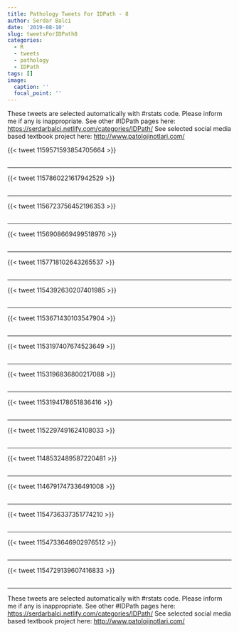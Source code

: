 ```yaml
---
title: Pathology Tweets For IDPath - 8
author: Serdar Balci
date: '2019-08-10'
slug: tweetsForIDPath8
categories:
  - R
  - tweets
  - pathology
  - IDPath
tags: []
image:
  caption: ''
  focal_point: ''
---
```



These tweets are selected automatically with #rstats code. Please inform me if any is inappropriate.
See other #IDPath pages here: https://serdarbalci.netlify.com/categories/IDPath/ 
See selected social media based textbook project here: http://www.patolojinotlari.com/

{{< tweet 1159571593854705664 >}}
<br>
<br>
<hr>
{{< tweet 1157860221617942529 >}}
<br>
<br>
<hr>
{{< tweet 1156723756452196353 >}}
<br>
<br>
<hr>
{{< tweet 1156908669499518976 >}}
<br>
<br>
<hr>
{{< tweet 1157718102643265537 >}}
<br>
<br>
<hr>
{{< tweet 1154392630207401985 >}}
<br>
<br>
<hr>
{{< tweet 1153671430103547904 >}}
<br>
<br>
<hr>
{{< tweet 1153197407674523649 >}}
<br>
<br>
<hr>
{{< tweet 1153196836800217088 >}}
<br>
<br>
<hr>
{{< tweet 1153194178651836416 >}}
<br>
<br>
<hr>
{{< tweet 1152297491624108033 >}}
<br>
<br>
<hr>
{{< tweet 1148532489587220481 >}}
<br>
<br>
<hr>
{{< tweet 1146791747336491008 >}}
<br>
<br>
<hr>
{{< tweet 1154736337351774210 >}}
<br>
<br>
<hr>
{{< tweet 1154733646902976512 >}}
<br>
<br>
<hr>
{{< tweet 1154729139607416833 >}}
<br>
<br>
<hr>


These tweets are selected automatically with #rstats code. Please inform me if any is inappropriate.
See other #IDPath pages here: https://serdarbalci.netlify.com/categories/IDPath/ 
See selected social media based textbook project here: http://www.patolojinotlari.com/
